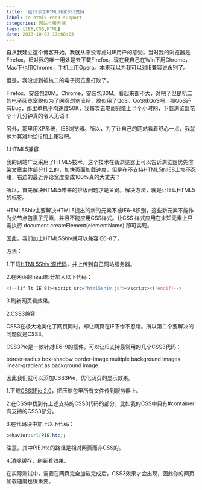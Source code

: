 ```yaml
---
title: '给IE添加HTML5和CSS3支持'
label: ie-html5-css3-support
categories: 网站与服务端
tags: [IE8,CSS,HTML]
date: 2013-10-03 17:08:23
---
```

自从我建立这个博客开始，我就从来没考虑过IE用户的感受。当时我的浏览器是Firefox，IE对我的唯一用处是去下载Firefox。现在我自己在Win下用Chrome，Mac下也用Chrome，手机上用Opera。本来我以为我可以对IE兼容说永别了。

但是，我没想到被杭二的电子阅览室打败了。

Firefox，安装包20M。Chrome，安装包30M。看起来都不大，对吧？但是杭二的电子阅览室貌似为了网页浏览流畅，貌似用了QoS。QoS就QoS吧，那QoS还有Bug，那里单机平均速度50K，我每次去电阅只能上半个小时网，下载浏览器花个十几分钟真的令人无语！

另外，那里用XP系统，IE8浏览器。所以，为了让自己的网站看着舒心一点，我就勉为其难地给IE加上兼容吧。

1.HTML5兼容

我的网站广泛采用了HTML5技术，这个技术在新浏览器上可以告诉浏览器优先渲染文章主体部分什么的，加快页面加载速度，但是在不支持HTML5的IE8上惨不忍睹，右边的最近评论宽度变成100%真的大丈夫？

所以，首先解决HTML5带来的排版问题才是关键。解决方法，就是让IE认HTML5的标签。

HTML5Shiv主要解决HTML5提出的新的元素不被IE6-8识别，这些新元素不能作为父节点包裹子元素，并且不能应用CSS样式。让CSS 样式应用在未知元素上只需执行 document.createElement(elementName) 即可实现。

因此，我们加上HTML5Shiv就可以兼容IE6-8了。

方法：

1.下载[HTML5Shiv 源代码](https://github.com/aFarkas/html5shiv/zipball/master)，并上传到自己网站服务器。

2.在网页的head部分加入以下代码：

```bash
<!--[if lt IE 9]><script src="html5shiv.js"></script><![endif]-->
```

3.刷新网页看效果。

2.CSS3兼容

CSS3在极大地美化了网页同时，却让网页在IE下惨不忍睹。所以第二个要解决的问题就是CSS3。

CSS3Pie是一款针对IE6-9的插件，可以让IE支持最常用的几个CSS3代码：

border-radius
box-shadow
border-image
multiple background images
linear-gradient as background image

因此我们就可以添加CSS3Pie，优化网页的显示效果。

1.下载[CSS3Pie 2.0](http://css3pie.com/download-latest-2.x)，把压缩包里所有文件传到服务器上。

2.在CSS中找到有上述支持的CSS3代码的部分，比如我的CSS中只有#container有支持的CSS3部分。

3.在代码块中加上以下代码：

```css
behavior:url(PIE.htc);
```

注意，其中PIE.htc的路径是相对网页而非CSS的。

4.清除缓存，刷新看效果。

在实际测试中，需要在网页完全加载完成后，CSS3效果才会出现，因此你的网页加载速度也很重要。
